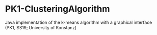 # PK1-ClusteringAlgorithm
Java implementation of the k-means algorithm with a graphical interface (PK1, SS19; University of Konstanz)
